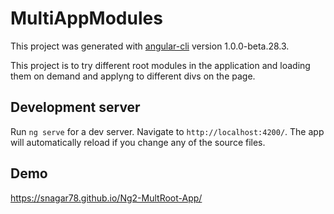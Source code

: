 # MultiAppModules

This project was generated with [angular-cli](https://github.com/angular/angular-cli) version 1.0.0-beta.28.3.

This project is to try different root modules in the application and loading them on demand and applyng to different divs on the page.

## Development server
Run `ng serve` for a dev server. Navigate to `http://localhost:4200/`. The app will automatically reload if you change any of the source files.



## Demo
https://snagar78.github.io/Ng2-MultRoot-App/ 


